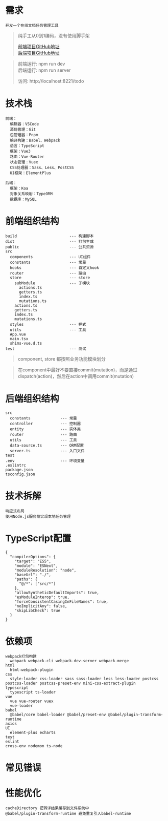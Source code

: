 # 需求
```
开发一个在线文档任务管理工具
```

> 纯手工从0到1编码，没有使用脚手架 <br/>
> 
> [前端项目GitHub地址](https://github.com/su-rm-rf/fe-step2) <br/>
> [后端项目GitHub地址](https://github.com/su-rm-rf/node_server_1)

> 前端运行: npm run dev <br/>
> 后端运行: npm run server <br/>
> 
> 访问:
> http://localhost:8221/todo

# 技术栈
```
前端：
  编辑器：VSCode
  源码管理：Git
  包管理器：Pnpm
  编译构建：Babel、Webpack
  语言：TypeScript
  框架：Vue3
  路由：Vue-Router
  状态管理：Vuex
  CSS处理器：Sass、Less、PostCSS
  UI框架：ElementPlus
    
后端：
  框架：Koa
  对象关系映射：TypeORM
  数据库：MySQL
```

# 前端组织结构
```
build                       --- 构建脚本
dist                        --- 打包生成
public                      --- 公共资源
src
  components                --- UI组件
  constants                 --- 常量
  hooks                     --- 自定义hook
  router                    --- 路由
  store                     --- store
    subModule               --- 子模块
      actions.ts
      getters.ts
      index.ts
      mutations.ts
    actions.ts
    getters.ts
    index.ts
    mutations.ts
  styles                    --- 样式
  utils                     --- 工具
  App.vue
  main.tsx
  shims-vue.d.ts
test                        --- 测试
```

> component, store 都按照业务功能模块划分

> 在component中最好不要直接commit(mutation)，而是通过dispatch(action)，然后在action中调用commit(mutation)


# 后端组织结构
```
src
  constants             --- 常量
  controller            --- 控制器
  entity                --- 实体类
  router                --- 路由
  utils                 --- 工具
  data-source.ts        --- ORM配置
  server.ts             --- 入口文件
test
.env                    --- 环境变量
.eslintrc
package.json
tsconfig.json
```

# 技术拆解
```
响应式布局
使用Node.js服务端实现本地任务管理
```

# TypeScript配置
```
{
  "compilerOptions": {
    "target": "ES5",
    "module": "ESNext",
    "moduleResolution": "node",
    "baseUrl": "./",
    "paths": {
      "@/*": ["src/*"]
    },
    "allowSyntheticDefaultImports": true,
    "esModuleInterop": true,
    "forceConsistentCasingInFileNames": true,
    "noImplicitAny": false,
    "skipLibCheck": true
  }
}
```

# 依赖项
```
webpack打包构建
  webpack webpack-cli webpack-dev-server webpack-merge
html
  html-webpack-plugin
css
  style-loader css-loader sass sass-loader less less-loader postcss postcss-loader postcss-preset-env mini-css-extract-plugin
typescript
  typescript ts-loader
vue
  vue vue-router vuex
  vue-loader
babel
  @babel/core babel-loader @babel/preset-env @babel/plugin-transform-runtime
axios
UI
  element-plus echarts
test
eslint
cross-env nodemon ts-node
```

# 常见错误

# 性能优化
```
cacheDirectory 把转译结果缓存到文件系统中
@babel/plugin-transform-runtime 避免重复引入babel-runtime
```
